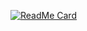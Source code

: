   [![ReadMe Card](https://github-readme-stats.vercel.app/api/pin/?username=sameer882000&theme=radical&repo=Loan-Calculator-App)](https://github.com/sameer882000/Loan-Calculator-App)

